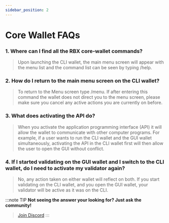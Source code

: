 ```yaml
---
sidebar_position: 2
---
```


# Core Wallet FAQs

### 1. Where can I find all the RBX core-wallet commands?

> Upon launching the CLI wallet, the main menu screen will appear with the menu list and the command list can be seen
> by typing /help.

### 2. How do I return to the main menu screen on the CLI wallet?

> To return to the Menu screen type /menu. If after entering this command the wallet does not direct you to the menu
> screen, please make sure you cancel any active actions you are currently on before.

### 3. What does activating the API do?

> When you activate the application programming interface (API) it will allow the wallet to communicate with other computer programs. For example, if a user wants to run the CLI wallet and the GUI wallet simultaneously, activating the API in the CLI wallet first will then allow the user to open the GUI without conflict.

### 4. If I started validating on the GUI wallet and I switch to the CLI wallet, do I need to activate my validator again?

> No, any action taken on either wallet will reflect on both. If you start validating on the CLI wallet, and you open the GUI wallet, your validator will be active as it was on the CLI.


:::note TIP
**Not seeing the answer your looking for? Just ask the community!**
> <a href="https://discord.gg/7cd5ebDQCj">Join Discord</a>
:::
